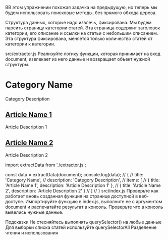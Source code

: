 ВВ этом упражнении похожая задачка на предыдущую, но теперь мы будем использовать поисковые методы, без прямого обхода дерева.

Структура данных, которые надо извлечь, фиксирована. Мы будем парсить страницу категории статей. Эта страница содержит заголовок категории, его описание и ссылки на статьи с небольшим описанием. Эта структура фиксирована, меняется только количество статей от категории к категории.

src/extractor.js
Реализуйте логику функции, которая принимает на вход document, извлекает из него данные и возвращает объект нужной структуры.

<div class="content">
  <h1>Category Name</h1>
  <div class="description">Category Description</div>
  <div class="links">
    <div>
      <h2><a href="#">Article Name 1</a></h2>
      <p>Article Description 1</p>
    </div>
    <div>
      <h2><a href="#">Article Name 2</a></h2>
      <p>Article Description 2</p>
    </div>
  </div>
</div>
import extractData from './extractor.js';
 
const data = extractData(document);
console.log(data);
// {
//   title: 'Category Name',
//   description: 'Category Description',
//   items: [
//     { title: 'Article Name 1', description: 'Article Description 1' },
//     { title: 'Article Name 2', description: 'Article Description 2' }
//   ]
// }
src/index.js
Проверьте как работает вновь созданная функция на странице доступной в веб-доступе. Импортируйте функцию в index.js, выполните ее с аргументом document и распечатайте результат в консоль. Проверьте что в консоль вывелись нужные данные.

Подсказки
Не стесняйтесь выполнять querySelector() на любые данные
Для выборки списка статей используйте querySelectorAll
Разделение чтения и использования